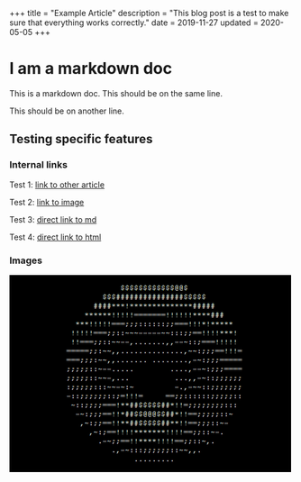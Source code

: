 +++
title = "Example Article"
description = "This blog post is a test to make sure that everything works correctly."
date = 2019-11-27
updated = 2020-05-05
+++

# I am a markdown doc
This is a markdown doc.
This should be on the same line.

This should be on another line.

## Testing specific features

### Internal links
Test 1: [link to other article](/blog/2025-01-02)

Test 2: [link to image](spinning_doghnut.gif)

Test 3: [direct link to md](../2025-01-02/index.md)

Test 4: [direct link to html](../2025-01-02/index.html)

### Images
![image alt text](spinning_doghnut.gif)
